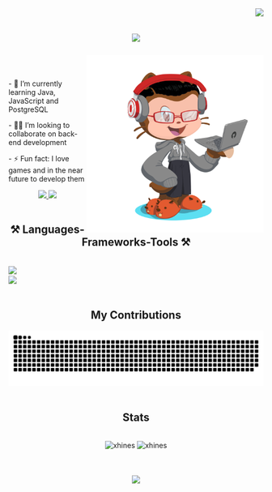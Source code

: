 <img align="right" src="https://visitor-badge.laobi.icu/badge?page_id=salesp07.salesp07"/>

<h1 align="center"> 
  <a href="https://git.io/typing-svg">
    <img src="https://readme-typing-svg.herokuapp.com/?font=Righteous&size=35&center=true&vCenter=true&width=500&height=70&duration=4000&lines=Hi+There!+👋;+I'm+Robin+Chang!;" />
  </a>
</h1>

<div>
  <img align="right" width="350" height="350" src="https://github.com/xhines/MyOctocat/blob/main/My_Octocat.png"/>
  <br>
  <br>
  <p>- 🌱 I’m currently learning Java, JavaScript and PostgreSQL</p>
  <p>- 🤲🏻 I’m looking to collaborate on back-end development</p>
  <p>- ⚡ Fun fact: I love games and in the near future to develop them</p>
</div>

<div align="center">
  <a href = "mailto:charobin@gmail.com"> 
    <img src="https://img.shields.io/badge/Gmail-333333?style=for-the-badge&logo=gmail&logoColor=white" target="_blank" >
  </a>
  <a href = "https://www.linkedin.com/in/robin-chang01/ target="_blank"> 
    <img src="https://img.shields.io/badge/LinkedIn-0077B5?style=for-the-badge&logo=linkedin&logoColor=white" target="_blank" ></a> 
</div>
<br>

<div align="left">
  <h2 align="center"> ⚒️ Languages-Frameworks-Tools ⚒️ </h2>
    <br>
  <a href="https://skillicons.dev">
    <img src="https://skillicons.dev/icons?i=java,cs,js,dotnet,mysql" /><br>
    <img src="https://skillicons.dev/icons?i=bootstrap,css,html,github,hibernate,spring,idea,visualstudio,vscode,postman" />
  </a>
</div>

<br>
 
<div align="center">
  <h2> My Contributions </h2>
  <img alt="snake eating my contribution" src="https://raw.githubusercontent.com/salesp07/salesp07/output/github-contribution-grid-snake.svg" />
  <br><br>
</div>

<h2 align="center"> Stats </h2>
<br>
<div align="center">
  <img height="163em" src="https://github-readme-stats.vercel.app/api/?username=xhines&show_icons=true&theme=react&include_all_commits=true&count_private=true" alt="xhines"/>
  <img height="163em" src="https://github-readme-stats.vercel.app/api/top-langs/?username=xhines&layout=compact&langs_count=7&theme=react" alt="xhines"/>
</div>

<br>

<h2 align="center"> 
  <a href="https://git.io/typing-svg">
    <img src="https://readme-typing-svg.herokuapp.com/?font=Righteous&size=35&center=true&vCenter=true&width=700&height=70&duration=6000&lines=Thanks+for+Visiting+🖖;+Send+me+a+message+on+LinkedIn!;" />
  </a>
</h1>
